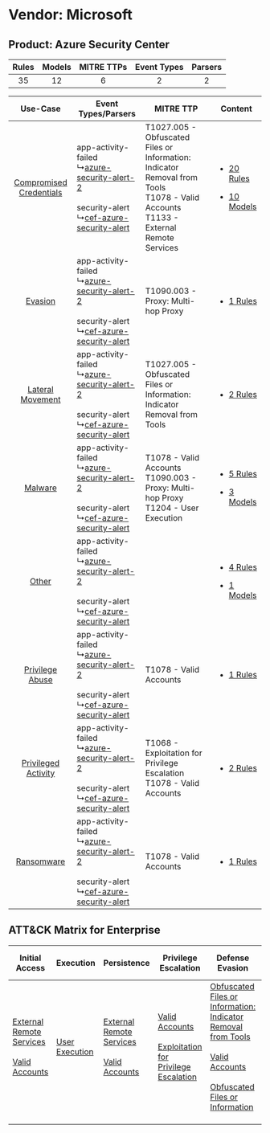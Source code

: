Vendor: Microsoft
=================
Product: Azure Security Center
------------------------------
| Rules | Models | MITRE TTPs | Event Types | Parsers |
|:-----:|:------:|:----------:|:-----------:|:-------:|
|  35   |   12   |     6      |      2      |    2    |

|    Use-Case    | Event Types/Parsers    | MITRE TTP    | Content    |
|:----:| ---- | ---- | ---- |
| [Compromised Credentials](../../../UseCases/uc_compromised_credentials.md) |  app-activity-failed<br> ↳[azure-security-alert-2](Ps/pC_azuresecurityalert2.md)<br><br> security-alert<br> ↳[cef-azure-security-alert](Ps/pC_cefazuresecurityalert.md)<br> | T1027.005 - Obfuscated Files or Information: Indicator Removal from Tools<br>T1078 - Valid Accounts<br>T1133 - External Remote Services<br> | [<ul><li>20 Rules</li></ul><ul><li>10 Models</li></ul>](RM/r_m_microsoft_azure_security_center_Compromised_Credentials.md) |
|    [Evasion](../../../UseCases/uc_evasion.md)    |  app-activity-failed<br> ↳[azure-security-alert-2](Ps/pC_azuresecurityalert2.md)<br><br> security-alert<br> ↳[cef-azure-security-alert](Ps/pC_cefazuresecurityalert.md)<br> | T1090.003 - Proxy: Multi-hop Proxy<br>    | [<ul><li>1 Rules</li></ul>](RM/r_m_microsoft_azure_security_center_Evasion.md)    |
|        [Lateral Movement](../../../UseCases/uc_lateral_movement.md)        |  app-activity-failed<br> ↳[azure-security-alert-2](Ps/pC_azuresecurityalert2.md)<br><br> security-alert<br> ↳[cef-azure-security-alert](Ps/pC_cefazuresecurityalert.md)<br> | T1027.005 - Obfuscated Files or Information: Indicator Removal from Tools<br>    | [<ul><li>2 Rules</li></ul>](RM/r_m_microsoft_azure_security_center_Lateral_Movement.md)    |
|    [Malware](../../../UseCases/uc_malware.md)    |  app-activity-failed<br> ↳[azure-security-alert-2](Ps/pC_azuresecurityalert2.md)<br><br> security-alert<br> ↳[cef-azure-security-alert](Ps/pC_cefazuresecurityalert.md)<br> | T1078 - Valid Accounts<br>T1090.003 - Proxy: Multi-hop Proxy<br>T1204 - User Execution<br>    | [<ul><li>5 Rules</li></ul><ul><li>3 Models</li></ul>](RM/r_m_microsoft_azure_security_center_Malware.md)    |
|    [Other](../../../UseCases/uc_other.md)    |  app-activity-failed<br> ↳[azure-security-alert-2](Ps/pC_azuresecurityalert2.md)<br><br> security-alert<br> ↳[cef-azure-security-alert](Ps/pC_cefazuresecurityalert.md)<br> |    | [<ul><li>4 Rules</li></ul><ul><li>1 Models</li></ul>](RM/r_m_microsoft_azure_security_center_Other.md)    |
|         [Privilege Abuse](../../../UseCases/uc_privilege_abuse.md)         |  app-activity-failed<br> ↳[azure-security-alert-2](Ps/pC_azuresecurityalert2.md)<br><br> security-alert<br> ↳[cef-azure-security-alert](Ps/pC_cefazuresecurityalert.md)<br> | T1078 - Valid Accounts<br>    | [<ul><li>1 Rules</li></ul>](RM/r_m_microsoft_azure_security_center_Privilege_Abuse.md)    |
|     [Privileged Activity](../../../UseCases/uc_privileged_activity.md)     |  app-activity-failed<br> ↳[azure-security-alert-2](Ps/pC_azuresecurityalert2.md)<br><br> security-alert<br> ↳[cef-azure-security-alert](Ps/pC_cefazuresecurityalert.md)<br> | T1068 - Exploitation for Privilege Escalation<br>T1078 - Valid Accounts<br>    | [<ul><li>2 Rules</li></ul>](RM/r_m_microsoft_azure_security_center_Privileged_Activity.md)    |
|    [Ransomware](../../../UseCases/uc_ransomware.md)    |  app-activity-failed<br> ↳[azure-security-alert-2](Ps/pC_azuresecurityalert2.md)<br><br> security-alert<br> ↳[cef-azure-security-alert](Ps/pC_cefazuresecurityalert.md)<br> | T1078 - Valid Accounts<br>    | [<ul><li>1 Rules</li></ul>](RM/r_m_microsoft_azure_security_center_Ransomware.md)    |

ATT&CK Matrix for Enterprise
----------------------------
| Initial Access                                                                                                                                   | Execution                                                           | Persistence                                                                                                                                      | Privilege Escalation                                                                                                                                          | Defense Evasion                                                                                                                                                                                                                                                               | Credential Access | Discovery | Lateral Movement | Collection | Command and Control                                                                                                                       | Exfiltration | Impact |
| ------------------------------------------------------------------------------------------------------------------------------------------------ | ------------------------------------------------------------------- | ------------------------------------------------------------------------------------------------------------------------------------------------ | ------------------------------------------------------------------------------------------------------------------------------------------------------------- | ----------------------------------------------------------------------------------------------------------------------------------------------------------------------------------------------------------------------------------------------------------------------------- | ----------------- | --------- | ---------------- | ---------- | ----------------------------------------------------------------------------------------------------------------------------------------- | ------------ | ------ |
| [External Remote Services](https://attack.mitre.org/techniques/T1133)<br><br>[Valid Accounts](https://attack.mitre.org/techniques/T1078)<br><br> | [User Execution](https://attack.mitre.org/techniques/T1204)<br><br> | [External Remote Services](https://attack.mitre.org/techniques/T1133)<br><br>[Valid Accounts](https://attack.mitre.org/techniques/T1078)<br><br> | [Valid Accounts](https://attack.mitre.org/techniques/T1078)<br><br>[Exploitation for Privilege Escalation](https://attack.mitre.org/techniques/T1068)<br><br> | [Obfuscated Files or Information: Indicator Removal from Tools](https://attack.mitre.org/techniques/T1027/005)<br><br>[Valid Accounts](https://attack.mitre.org/techniques/T1078)<br><br>[Obfuscated Files or Information](https://attack.mitre.org/techniques/T1027)<br><br> |                   |           |                  |            | [Proxy: Multi-hop Proxy](https://attack.mitre.org/techniques/T1090/003)<br><br>[Proxy](https://attack.mitre.org/techniques/T1090)<br><br> |              |        |
